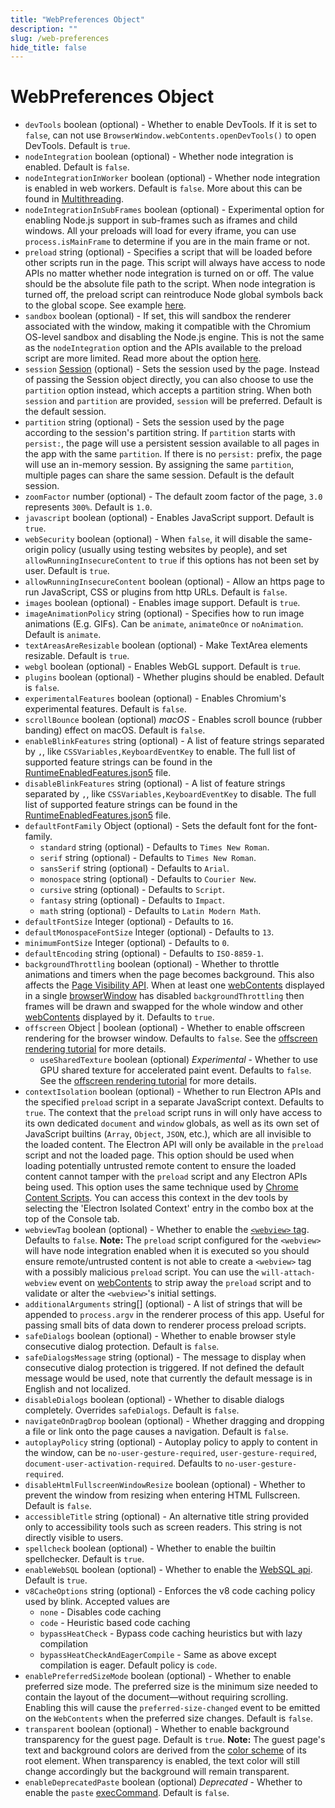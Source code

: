 ```yaml
---
title: "WebPreferences Object"
description: ""
slug: /web-preferences
hide_title: false
---
```


# WebPreferences Object

* `devTools` boolean (optional) - Whether to enable DevTools. If it is set to `false`, can not use `BrowserWindow.webContents.openDevTools()` to open DevTools. Default is `true`.
* `nodeIntegration` boolean (optional) - Whether node integration is enabled.
  Default is `false`.
* `nodeIntegrationInWorker` boolean (optional) - Whether node integration is
  enabled in web workers. Default is `false`. More about this can be found
  in [Multithreading](../../tutorial/multithreading.md).
* `nodeIntegrationInSubFrames` boolean (optional) - Experimental option for
  enabling Node.js support in sub-frames such as iframes and child windows. All your preloads will load for
  every iframe, you can use `process.isMainFrame` to determine if you are
  in the main frame or not.
* `preload` string (optional) - Specifies a script that will be loaded before other
  scripts run in the page. This script will always have access to node APIs
  no matter whether node integration is turned on or off. The value should
  be the absolute file path to the script.
  When node integration is turned off, the preload script can reintroduce
  Node global symbols back to the global scope. See example
  [here](../context-bridge.md#exposing-node-global-symbols).
* `sandbox` boolean (optional) - If set, this will sandbox the renderer
  associated with the window, making it compatible with the Chromium
  OS-level sandbox and disabling the Node.js engine. This is not the same as
  the `nodeIntegration` option and the APIs available to the preload script
  are more limited. Read more about the option [here](../../tutorial/sandbox.md).
* `session` [Session](../session.md#class-session) (optional) - Sets the session used by the
  page. Instead of passing the Session object directly, you can also choose to
  use the `partition` option instead, which accepts a partition string. When
  both `session` and `partition` are provided, `session` will be preferred.
  Default is the default session.
* `partition` string (optional) - Sets the session used by the page according to the
  session's partition string. If `partition` starts with `persist:`, the page
  will use a persistent session available to all pages in the app with the
  same `partition`. If there is no `persist:` prefix, the page will use an
  in-memory session. By assigning the same `partition`, multiple pages can share
  the same session. Default is the default session.
* `zoomFactor` number (optional) - The default zoom factor of the page, `3.0` represents
  `300%`. Default is `1.0`.
* `javascript` boolean (optional) - Enables JavaScript support. Default is `true`.
* `webSecurity` boolean (optional) - When `false`, it will disable the
  same-origin policy (usually using testing websites by people), and set
  `allowRunningInsecureContent` to `true` if this options has not been set
  by user. Default is `true`.
* `allowRunningInsecureContent` boolean (optional) - Allow an https page to run
  JavaScript, CSS or plugins from http URLs. Default is `false`.
* `images` boolean (optional) - Enables image support. Default is `true`.
* `imageAnimationPolicy` string (optional) - Specifies how to run image animations (E.g. GIFs).  Can be `animate`, `animateOnce` or `noAnimation`.  Default is `animate`.
* `textAreasAreResizable` boolean (optional) - Make TextArea elements resizable. Default
  is `true`.
* `webgl` boolean (optional) - Enables WebGL support. Default is `true`.
* `plugins` boolean (optional) - Whether plugins should be enabled. Default is `false`.
* `experimentalFeatures` boolean (optional) - Enables Chromium's experimental features.
  Default is `false`.
* `scrollBounce` boolean (optional) _macOS_ - Enables scroll bounce
  (rubber banding) effect on macOS. Default is `false`.
* `enableBlinkFeatures` string (optional) - A list of feature strings separated by `,`, like
  `CSSVariables,KeyboardEventKey` to enable. The full list of supported feature
  strings can be found in the [RuntimeEnabledFeatures.json5][runtime-enabled-features]
  file.
* `disableBlinkFeatures` string (optional) - A list of feature strings separated by `,`,
  like `CSSVariables,KeyboardEventKey` to disable. The full list of supported
  feature strings can be found in the
  [RuntimeEnabledFeatures.json5][runtime-enabled-features] file.
* `defaultFontFamily` Object (optional) - Sets the default font for the font-family.
  * `standard` string (optional) - Defaults to `Times New Roman`.
  * `serif` string (optional) - Defaults to `Times New Roman`.
  * `sansSerif` string (optional) - Defaults to `Arial`.
  * `monospace` string (optional) - Defaults to `Courier New`.
  * `cursive` string (optional) - Defaults to `Script`.
  * `fantasy` string (optional) - Defaults to `Impact`.
  * `math` string (optional) - Defaults to `Latin Modern Math`.
* `defaultFontSize` Integer (optional) - Defaults to `16`.
* `defaultMonospaceFontSize` Integer (optional) - Defaults to `13`.
* `minimumFontSize` Integer (optional) - Defaults to `0`.
* `defaultEncoding` string (optional) - Defaults to `ISO-8859-1`.
* `backgroundThrottling` boolean (optional) - Whether to throttle animations and timers
  when the page becomes background. This also affects the
  [Page Visibility API](../browser-window.md#page-visibility). When at least one
  [webContents](../web-contents.md) displayed in a single
  [browserWindow](../browser-window.md) has disabled `backgroundThrottling` then
  frames will be drawn and swapped for the whole window and other
  [webContents](../web-contents.md) displayed by it. Defaults to `true`.
* `offscreen` Object | boolean (optional) - Whether to enable offscreen rendering for the browser
  window. Defaults to `false`. See the
  [offscreen rendering tutorial](../../tutorial/offscreen-rendering.md) for
  more details.
  * `useSharedTexture` boolean (optional) _Experimental_ - Whether to use GPU shared texture for accelerated
     paint event. Defaults to `false`. See the
    [offscreen rendering tutorial](../../tutorial/offscreen-rendering.md) for
    more details.
* `contextIsolation` boolean (optional) - Whether to run Electron APIs and
  the specified `preload` script in a separate JavaScript context. Defaults
  to `true`. The context that the `preload` script runs in will only have
  access to its own dedicated `document` and `window` globals, as well as
  its own set of JavaScript builtins (`Array`, `Object`, `JSON`, etc.),
  which are all invisible to the loaded content. The Electron API will only
  be available in the `preload` script and not the loaded page. This option
  should be used when loading potentially untrusted remote content to ensure
  the loaded content cannot tamper with the `preload` script and any
  Electron APIs being used.  This option uses the same technique used by
  [Chrome Content Scripts][chrome-content-scripts].  You can access this
  context in the dev tools by selecting the 'Electron Isolated Context'
  entry in the combo box at the top of the Console tab.
* `webviewTag` boolean (optional) - Whether to enable the [`<webview>` tag](../webview-tag.md).
  Defaults to `false`. **Note:** The
  `preload` script configured for the `<webview>` will have node integration
  enabled when it is executed so you should ensure remote/untrusted content
  is not able to create a `<webview>` tag with a possibly malicious `preload`
  script. You can use the `will-attach-webview` event on [webContents](../web-contents.md)
  to strip away the `preload` script and to validate or alter the
  `<webview>`'s initial settings.
* `additionalArguments` string[] (optional) - A list of strings that will be appended
  to `process.argv` in the renderer process of this app.  Useful for passing small
  bits of data down to renderer process preload scripts.
* `safeDialogs` boolean (optional) - Whether to enable browser style
  consecutive dialog protection. Default is `false`.
* `safeDialogsMessage` string (optional) - The message to display when
  consecutive dialog protection is triggered. If not defined the default
  message would be used, note that currently the default message is in
  English and not localized.
* `disableDialogs` boolean (optional) - Whether to disable dialogs
  completely. Overrides `safeDialogs`. Default is `false`.
* `navigateOnDragDrop` boolean (optional) - Whether dragging and dropping a
  file or link onto the page causes a navigation. Default is `false`.
* `autoplayPolicy` string (optional) - Autoplay policy to apply to
  content in the window, can be `no-user-gesture-required`,
  `user-gesture-required`, `document-user-activation-required`. Defaults to
  `no-user-gesture-required`.
* `disableHtmlFullscreenWindowResize` boolean (optional) - Whether to
  prevent the window from resizing when entering HTML Fullscreen. Default
  is `false`.
* `accessibleTitle` string (optional) - An alternative title string provided only
  to accessibility tools such as screen readers. This string is not directly
  visible to users.
* `spellcheck` boolean (optional) - Whether to enable the builtin spellchecker.
  Default is `true`.
* `enableWebSQL` boolean (optional) - Whether to enable the [WebSQL api](https://www.w3.org/TR/webdatabase/).
  Default is `true`.
* `v8CacheOptions` string (optional) - Enforces the v8 code caching policy
  used by blink. Accepted values are
  * `none` - Disables code caching
  * `code` - Heuristic based code caching
  * `bypassHeatCheck` - Bypass code caching heuristics but with lazy compilation
  * `bypassHeatCheckAndEagerCompile` - Same as above except compilation is eager.
  Default policy is `code`.
* `enablePreferredSizeMode` boolean (optional) - Whether to enable
  preferred size mode. The preferred size is the minimum size needed to
  contain the layout of the document—without requiring scrolling. Enabling
  this will cause the `preferred-size-changed` event to be emitted on the
  `WebContents` when the preferred size changes. Default is `false`.
* `transparent` boolean (optional) - Whether to enable background transparency for the guest page. Default is `true`. **Note:** The guest page's text and background colors are derived from the [color scheme](https://developer.mozilla.org/en-US/docs/Web/CSS/color-scheme) of its root element. When transparency is enabled, the text color will still change accordingly but the background will remain transparent.
* `enableDeprecatedPaste` boolean (optional) _Deprecated_ - Whether to enable the `paste` [execCommand](https://developer.mozilla.org/en-US/docs/Web/API/Document/execCommand). Default is `false`.

[chrome-content-scripts]: https://developer.chrome.com/extensions/content_scripts#execution-environment
[runtime-enabled-features]: https://source.chromium.org/chromium/chromium/src/+/main:third_party/blink/renderer/platform/runtime_enabled_features.json5
